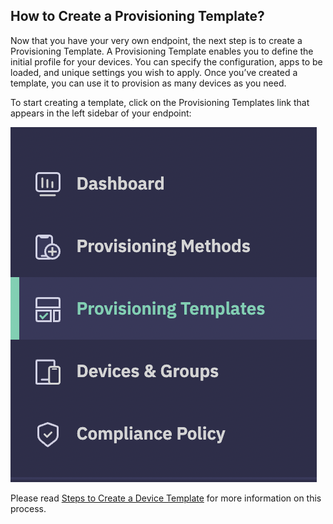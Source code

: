 ## How to Create a Provisioning Template?

Now that you have your very own endpoint, the next step is to create a Provisioning Template. A Provisioning Template enables you to define the initial profile for your devices. You can specify the configuration, apps to be loaded, and unique settings you wish to apply. Once you’ve created a template, you can use it to provision as many devices as you need.

To start creating a template, click on the Provisioning Templates link that appears in the left sidebar of your endpoint:

![](./images/ProvisioningTemplate_Selection.png)

Please read  [Steps to Create a Device Template](https://docs.esper.io/home/console.html#provisioning-templates)  for more information on this process.